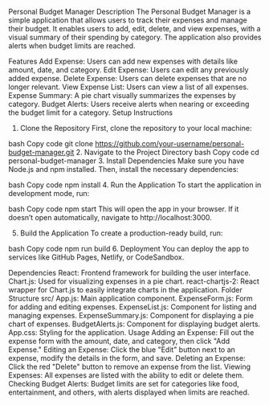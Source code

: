 Personal Budget Manager
Description
The Personal Budget Manager is a simple application that allows users to track their expenses and manage their budget. It enables users to add, edit, delete, and view expenses, with a visual summary of their spending by category. The application also provides alerts when budget limits are reached.

Features
Add Expense: Users can add new expenses with details like amount, date, and category.
Edit Expense: Users can edit any previously added expense.
Delete Expense: Users can delete expenses that are no longer relevant.
View Expense List: Users can view a list of all expenses.
Expense Summary: A pie chart visually summarizes the expenses by category.
Budget Alerts: Users receive alerts when nearing or exceeding the budget limit for a category.
Setup Instructions
1. Clone the Repository
First, clone the repository to your local machine:

bash
Copy code
git clone https://github.com/your-username/personal-budget-manager.git
2. Navigate to the Project Directory
bash
Copy code
cd personal-budget-manager
3. Install Dependencies
Make sure you have Node.js and npm installed. Then, install the necessary dependencies:

bash
Copy code
npm install
4. Run the Application
To start the application in development mode, run:

bash
Copy code
npm start
This will open the app in your browser. If it doesn’t open automatically, navigate to http://localhost:3000.

5. Build the Application
To create a production-ready build, run:

bash
Copy code
npm run build
6. Deployment
You can deploy the app to services like GitHub Pages, Netlify, or CodeSandbox.

Dependencies
React: Frontend framework for building the user interface.
Chart.js: Used for visualizing expenses in a pie chart.
react-chartjs-2: React wrapper for Chart.js to easily integrate charts in the application.
Folder Structure
src/
App.js: Main application component.
ExpenseForm.js: Form for adding and editing expenses.
ExpenseList.js: Component for listing and managing expenses.
ExpenseSummary.js: Component for displaying a pie chart of expenses.
BudgetAlerts.js: Component for displaying budget alerts.
App.css: Styling for the application.
Usage
Adding an Expense: Fill out the expense form with the amount, date, and category, then click "Add Expense."
Editing an Expense: Click the blue "Edit" button next to an expense, modify the details in the form, and save.
Deleting an Expense: Click the red "Delete" button to remove an expense from the list.
Viewing Expenses: All expenses are listed with the ability to edit or delete them.
Checking Budget Alerts: Budget limits are set for categories like food, entertainment, and others, with alerts displayed when limits are reached.
